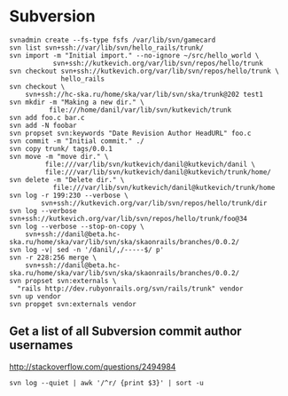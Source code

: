 <!-- -*- coding: utf-8-unix; -*-
     Danil Kutkevich's reference cards <http://kutkevich.org/rc>.
     Copyright (C) 2007, 2008, 2009,
     2010 Danil Kutkevich <http://danil.kutkevich.org>

     This reference cards is licensed under the Creative Commons
     Attribution-Share Alike 3.0 Unported License. To view a copy of this
     license, see the COPYING file or visit
     <http://creativecommons.org/licenses/by-sa/3.0/> or send a letter to
     Creative Commons, 171 Second Street, Suite 300, San Francisco,
     California, 94105, USA. -->

Subversion
==========

    svnadmin create --fs-type fsfs /var/lib/svn/gamecard
    svn list svn+ssh://var/lib/svn/hello_rails/trunk/
    svn import -m "Initial import." --no-ignore ~/src/hello_world \
               svn+ssh://kutkevich.org/var/lib/svn/repos/hello/trunk
    svn checkout svn+ssh://kutkevich.org/var/lib/svn/repos/hello/trunk \
                 hello_rails
    svn checkout \
        svn+ssh://hc-ska.ru/home/ska/var/lib/svn/ska/trunk@202 test1
    svn mkdir -m "Making a new dir." \
              file:///home/danil/var/lib/svn/kutkevich/trunk
    svn add foo.c bar.c
    svn add -N foobar
    svn propset svn:keywords "Date Revision Author HeadURL" foo.c
    svn commit -m "Initial commit." ./
    svn copy trunk/ tags/0.0.1
    svn move -m "move dir." \
             file:///var/lib/svn/kutkevich/danil@kutkevich/danil \
             file:///var/lib/svn/kutkevich/danil@kutkevich/trunk/home/
    svn delete -m "Delete dir." \
               file:///var/lib/svn/kutkevich/danil@kutkevich/trunk/home
    svn log -r 199:230 --verbose \
            svn+ssh://kutkevich.org/var/lib/svn/repos/hello/trunk/dir
    svn log --verbose svn+ssh://kutkevich.org/var/lib/svn/repos/hello/trunk/foo@34
    svn log --verbose --stop-on-copy \
        svn+ssh://danil@beta.hc-ska.ru/home/ska/var/lib/svn/ska/skaonrails/branches/0.0.2/
    svn log -v| sed -n '/danil/,/-----$/ p'
    svn -r 228:256 merge \
        svn+ssh://danil@beta.hc-ska.ru/home/ska/var/lib/svn/ska/skaonrails/branches/0.0.2/
    svn propset svn:externals \
      "rails http://dev.rubyonrails.org/svn/rails/trunk" vendor
    svn up vendor
    svn propget svn:externals vendor

Get a list of all Subversion commit author usernames
----------------------------------------------------

<http://stackoverflow.com/questions/2494984>

    svn log --quiet | awk '/^r/ {print $3}' | sort -u
